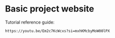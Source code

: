 # Basic project website




Tutorial reference guide:

```
https://youtu.be/Em2c7KcWcxs?si=mxhKMcbyMoW00lPX
```
